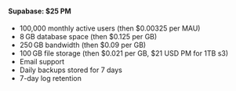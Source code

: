 #### Supabase: $25 PM

- 100,000 monthly active users (then $0.00325 per MAU)
- 8 GB database space (then $0.125 per GB)
- 250 GB bandwidth (then $0.09 per GB)
- 100 GB file storage (then $0.021 per GB, $21 USD PM for 1TB s3)
- Email support
- Daily backups stored for 7 days
- 7-day log retention
